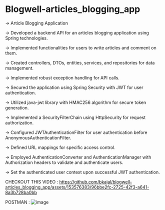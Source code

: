 # Blogwell-articles_blogging_app
 -> Article Blogging Application
 
 -> Developed a backend API for an articles blogging application using Spring technologies.
 
 -> Implemented functionalities for users to write articles and comment on them.
 
 -> Created controllers, DTOs, entities, services, and repositories for data management.
 
 -> Implemented robust exception handling for API calls.
 
 -> Secured the application using Spring Security with JWT for user authentication.
 
 -> Utilized java-jwt library with HMAC256 algorithm for secure token generation.
 
 -> Implemented a SecurityFilterChain using HttpSecurity for request authorization.
 
 -> Configured JWTAuthenticationFilter for user authentication before AnonymousAuthenticationFilter.
 
 -> Defined URL mappings for specific access control.
 
 -> Employed AuthenticationConverter and AuthenticationManager with Authorization headers to validate and authenticate users.
 
 -> Set the authenticated user context upon successful JWT authentication.

CHECKOUT THIS VIDEO :
https://github.com/bkajal/blogwell-articles_blogging_app/assets/153576383/96bbe2fc-2725-42f3-a641-8a3b728ba0bb

POSTMAN : 
![image](https://github.com/bkajal/blogwell-articles_blogging_app/assets/153576383/5aaf5b3b-f1ee-43dc-9854-eb4bd710789c)

